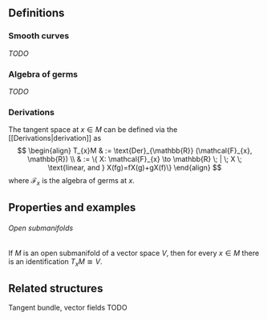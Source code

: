 ## Definitions
### Smooth curves
*TODO*

### Algebra of germs
*TODO*

### Derivations 
The tangent space at $x \in M$ can be defined via the [[Derivations|derivation]] as $$
\begin{align}
T_{x}M & := \text{Der}_{\mathbb{R}} (\mathcal{F}_{x}, \mathbb{R}) \\
& := \{ X: \mathcal{F}_{x} \to \mathbb{R} \; | \; X \; \text{linear, and } X(fg)=fX(g)+gX(f)\}
\end{align}
$$
where $\mathcal{F}_{x}$ is the algebra of germs at $x$.

## Properties and examples
###### Open submanifolds
If $M$ is an open submanifold of a vector space $V$, then for every $x \in M$ there is an identification $T_{x} M \cong V$.

## Related structures
Tangent bundle, vector fields TODO